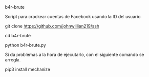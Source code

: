 b4r-brute

Script para crackear cuentas de Facebook usando la ID del usuario

git clone https://github.com/johnwillian219/ssh

cd b4r-brute

python b4r-brute.py

Si da problemas a la hora de ejecutarlo, con el siguiente comando se arregla.

pip3 install mechanize
